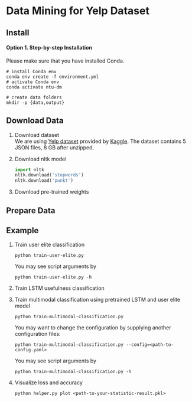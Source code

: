 # Data Mining for Yelp Dataset

## Install

#### Option 1. Step-by-step Installation
Please make sure that you have installed Conda.
```shell script
# install Conda env
conda env create -f environment.yml
# activate Conda env
conda activate ntu-dm

# create data folders
mkdir -p {data,output}
```

## Download Data
1. Download dataset  
We are using [Yelp dataset](https://www.yelp.com/dataset/challenge) provided by [Kaggle](https://www.kaggle.com/yelp-dataset/yelp-dataset/download). The dataset contains 5 JSON files, 8 GB after unzipped.

2. Download nltk model
    ```python
    import nltk
    nltk.download('stopwords')
    nltk.download('punkt')
    ```
3. Download pre-trained weights

## Prepare Data

## Example
1. Train user elite classification
    ```shell script
    python train-user-elite.py
    ```
    You may see script arguments by
    ```shell script
    python train-user-elite.py -h
    ```
2. Train LSTM usefulness classification
 
3. Train multimodal classification using pretrained LSTM and user elite model
    ```shell script
    python train-multimodal-classification.py
    ```
    You may want to change the configuration by supplying another configuration files:
    ```shell script
    python train-multimodal-classification.py --config=<path-to-config.yaml>
    ```
    You may see script arguments by
    ```shell script
    python train-multimodal-classification.py -h
    ```
4. Visualize loss and accuracy
    ```shell script
    python helper.py plot <path-to-your-statistic-result.pkl>
    ```
